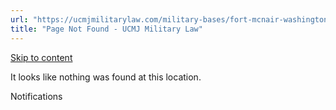```yaml
---
url: "https://ucmjmilitarylaw.com/military-bases/fort-mcnair-washington-d-c-military-defense-lawyer-ucmj-legal-guide/%7Blocation12"
title: "Page Not Found - UCMJ Military Law"
---
```


[Skip to content](https://ucmjmilitarylaw.com/military-bases/fort-mcnair-washington-d-c-military-defense-lawyer-ucmj-legal-guide/%7Blocation12#content)

It looks like nothing was found at this location.

Notifications